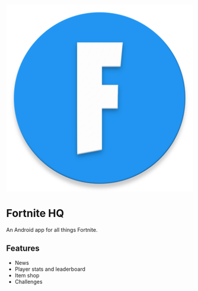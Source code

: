 ![](app/src/main/ic_launcher-web.png)

# Fortnite HQ
An Android app for all things Fortnite.

## Features
- News
- Player stats and leaderboard
- Item shop
- Challenges